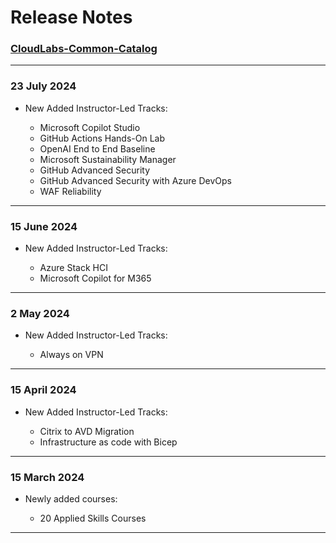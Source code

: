 # Release Notes

### [CloudLabs-Common-Catalog](https://spektrasystems-my.sharepoint.com/:b:/p/keerthana_ganji/ETGPgzOKpnBOlRm9CSG3EPwBZFzWoBw-Ki5h4XStMqoCoQ?e=8sdWQC)

-----------------
### 23 July 2024

  * New Added Instructor-Led Tracks:

     * Microsoft Copilot Studio
     * GitHub Actions Hands-On Lab
     * OpenAI End to End Baseline
     * Microsoft Sustainability Manager
     * GitHub Advanced Security
     * GitHub Advanced Security with Azure DevOps
     * WAF Reliability

-----------------
### 15 June 2024

  * New Added Instructor-Led Tracks:

     * Azure Stack HCI
     * Microsoft Copilot for M365

-----------------
### 2 May 2024

  * New Added Instructor-Led Tracks:

     * Always on VPN

-----------------
### 15 April 2024

  * New Added Instructor-Led Tracks:

    * Citrix to AVD Migration
    * Infrastructure as code with Bicep

-----------------
### 15 March 2024
    
  * Newly added courses:

    * 20 Applied Skills Courses

-----------------
